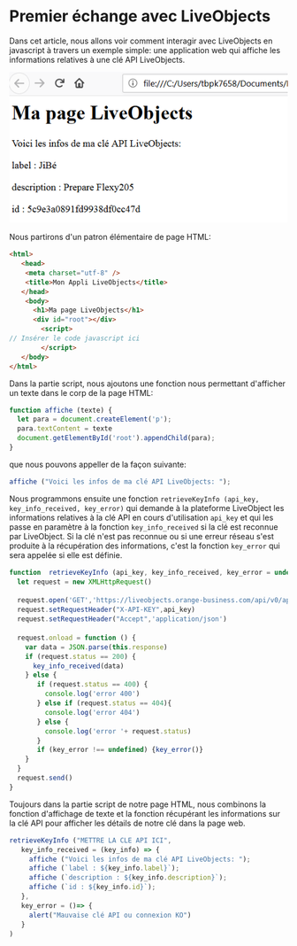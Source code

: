 # Premier échange avec LiveObjects

Dans cet article, nous allons voir comment interagir avec LiveObjects en javascript à travers un exemple simple: une application web qui affiche les informations relatives à une clé API LiveObjects.


![Template](images/get_keyinfo.png)


Nous partirons d'un patron élémentaire de page HTML:

```html
<html>
   <head>
    <meta charset="utf-8" />
    <title>Mon Appli LiveObjects</title>
   </head>
    <body>
      <h1>Ma page LiveObjects</h1>
      <div id="root"></div>
     	<script>
// Insérer le code javascript ici
    	</script>
   </body>
</html>
```

Dans la partie script, nous ajoutons une fonction nous permettant d'afficher un texte dans le corp de la page HTML:

```javascript
function affiche (texte) {
  let para = document.createElement('p');
  para.textContent = texte
  document.getElementById('root').appendChild(para);
}
```

que nous pouvons appeller de la façon suivante:

```javascript
affiche ("Voici les infos de ma clé API LiveObjects: ");
```


Nous programmons ensuite une fonction `retrieveKeyInfo (api_key, key_info_received, key_error)` qui demande à la plateforme LiveObject les informations relatives à la clé API en cours d'utilisation `api_key` et qui les passe en paramètre à la fonction `key_info_received` si la clé est reconnue par LiveObject. Si la clé n'est pas reconnue ou si une erreur réseau s'est produite à la récupération des informations, c'est la fonction `key_error` qui sera appelée si elle est définie.

```javascript
function  retrieveKeyInfo (api_key, key_info_received, key_error = undefined) {
  let request = new XMLHttpRequest()

  request.open('GET','https://liveobjects.orange-business.com/api/v0/apiKeys/current_key', true)
  request.setRequestHeader("X-API-KEY",api_key)
  request.setRequestHeader("Accept",'application/json')

  request.onload = function () {
    var data = JSON.parse(this.response)
    if (request.status == 200) {
      key_info_received(data)
    } else {
       if (request.status == 400) {
         console.log('error 400')
       } else if (request.status == 404){
         console.log('error 404')
       } else {
         console.log('error '+ request.status)
       }
       if (key_error !== undefined) {key_error()}
    }
  }
  request.send()
}
```

Toujours dans la partie script de notre page HTML, nous combinons la fonction d'affichage de texte et la fonction récupérant les informations sur la clé API pour afficher les détails de notre clé dans la page web.


```javascript
retrieveKeyInfo ("METTRE LA CLE API ICI",
   key_info_received = (key_info) => {
     affiche ("Voici les infos de ma clé API LiveObjects: ");
     affiche (`label : ${key_info.label}`);
     affiche (`description : ${key_info.description}`);
     affiche (`id : ${key_info.id}`);
   },
   key_error = ()=> {
     alert("Mauvaise clé API ou connexion KO")
   }
)
```
